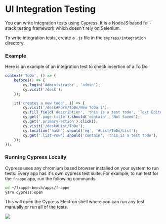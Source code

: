 <!-- add-breadcrumbs -->
# UI Integration Testing

You can write integration tests using [Cypress](https://cypress.io). It is a NodeJS based full-stack testing framework which doesn't rely on Selenium.

To write integration tests, create a `.js` file in the `cypress/integration` directory.

### Example

Here is an example of an integration test to check insertion of a To Do

```js
context('ToDo', () => {
	before(() => {
		cy.login('Administrator', 'admin');
		cy.visit('/desk');
	});

	it('creates a new todo', () => {
		cy.visit('/desk#Form/ToDo/New ToDo 1');
		cy.fill_field('description', 'this is a test todo', 'Text Editor').blur();
		cy.get('.page-title').should('contain', 'Not Saved');
		cy.get('.primary-action').click();
		cy.visit('/desk#List/ToDo');
		cy.location('hash').should('eq', '#List/ToDo/List');
		cy.get('.list-row').should('contain', 'this is a test todo');
	});
});
```

### Running Cypress Locally

Cypress uses any chromium based browser installed on your system to run tests. Every app has it's own cypress test suite.
For example, to run test for the `frappe` app, run the following commands

```sh
cd ~/frappe-bench/apps/frappe
yarn cypress:open
```

This will open the Cypress Electron shell where you can run any test manually or run all of the tests.

<img src="/docs/assets/img/running-cypress-tests.gif" class="screenshot">
